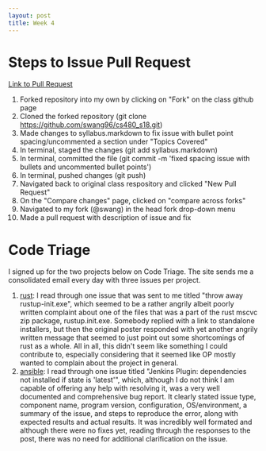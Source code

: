 ```yaml
---
layout: post
title: Week 4
---
```


# Steps to Issue Pull Request 

[Link to Pull Request](https://github.com/joannakl/cs480_s18/pull/64)

1. Forked repository into my own by clicking on "Fork" on the class github page
2. Cloned the forked repository (git clone https://github.com/swang96/cs480_s18.git) 
3. Made changes to syllabus.markdown to fix issue with bullet point spacing/uncommented a section under "Topics Covered"
4. In terminal, staged the changes (git add syllabus.markdown)
5. In terminal, committed the file (git commit -m 'fixed spacing issue with bullets and uncommented bullet points')
6. In terminal, pushed changes (git push)
7. Navigated back to original class respository and clicked "New Pull Request"
8. On the "Compare changes" page, clicked on "compare across forks"
9. Navigated to my fork (@swang) in the head fork drop-down menu
10. Made a pull request with description of issue and fix


# Code Triage
I signed up for the two projects below on Code Triage. The site sends me a consolidated email every day with three issues per project. 

1. [rust](https://github.com/rust-lang/rust): I read through one issue that was sent to me titled "throw away rustup-init.exe", which seemed to be a rather angrily albeit poorly written complaint about one of the files that was a part of the rust mscvc zip package, rustup.init.exe. Somebody replied with a link to standalone installers, but then the original poster responded with yet another angrily written message that seemed to just point out some  shortcomings of rust as a whole. All in all, this didn't seem like something I could contribute to, especially considering that it seemed like OP mostly wanted to complain about the project in general.   
2. [ansible]((https://github.com/ansible/ansible)): I read through one issue titled "Jenkins Plugin: dependencies not installed if state is 'latest'", which, although I do not think I am capable of offering any help with resolving it, was a very well documented and comprehensive bug report. It clearly stated issue type, component name, program version, configuration, OS/environment, a summary of the issue, and steps to reproduce the error, along with expected results and actual results. It was incredibly well formated and although there were no fixes yet, reading through the responses to the post, there was no need for additional clarification on the issue. 